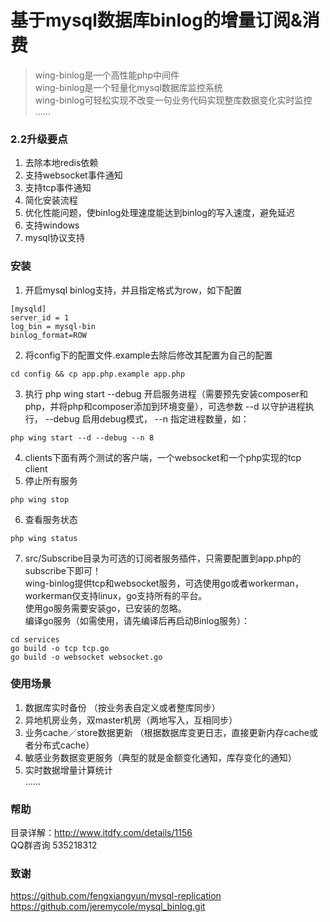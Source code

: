 基于mysql数据库binlog的增量订阅&消费
====
>wing-binlog是一个高性能php中间件    
wing-binlog是一个轻量化mysql数据库监控系统     
wing-binlog可轻松实现不改变一句业务代码实现整库数据变化实时监控      
......

### 2.2升级要点
1. 去除本地redis依赖    
2. 支持websocket事件通知    
3. 支持tcp事件通知    
4. 简化安装流程      
5. 优化性能问题，使binlog处理速度能达到binlog的写入速度，避免延迟
6. 支持windows
7. mysql协议支持
   
### 安装
1. 开启mysql binlog支持，并且指定格式为row，如下配置   
````
[mysqld]
server_id = 1
log_bin = mysql-bin
binlog_format=ROW
````             
2. 将config下的配置文件.example去除后修改其配置为自己的配置 
````
cd config && cp app.php.example app.php
````  
3. 执行 php wing start --debug 开启服务进程（需要预先安装composer和php，并将php和composer添加到环境变量），可选参数 --d 以守护进程执行， --debug 启用debug模式， --n 指定进程数量，如：      
````
php wing start --d --debug --n 8 
````         
4. clients下面有两个测试的客户端，一个websocket和一个php实现的tcp client      
5. 停止所有服务  
````
php wing stop 
````
6. 查看服务状态   
````
php wing status 
````
7. src/Subscribe目录为可选的订阅者服务插件，只需要配置到app.php的subscribe下即可！    
wing-binlog提供tcp和websocket服务，可选使用go或者workerman，workerman仅支持linux，go支持所有的平台。    
使用go服务需要安装go，已安装的忽略。    
编译go服务（如需使用，请先编译后再启动Binlog服务）：
````
cd services
go build -o tcp tcp.go
go build -o websocket websocket.go
````
     
### 使用场景
1. 数据库实时备份 （按业务表自定义或者整库同步）    
2. 异地机房业务，双master机房（两地写入，互相同步）     
3. 业务cache／store数据更新 （根据数据库变更日志，直接更新内存cache或者分布式cache）     
4. 敏感业务数据变更服务（典型的就是金额变化通知，库存变化的通知）    
5. 实时数据增量计算统计      
...... 

### 帮助
   目录详解：http://www.itdfy.com/details/1156    
   QQ群咨询 535218312  

### 致谢
   https://github.com/fengxiangyun/mysql-replication    
   https://github.com/jeremycole/mysql_binlog.git
   